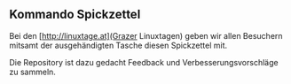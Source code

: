 ## Kommando Spickzettel

Bei den [http://linuxtage.at](Grazer Linuxtagen) geben wir allen Besuchern mitsamt der ausgehändigten Tasche diesen Spickzettel mit.

Die Repository ist dazu gedacht Feedback und Verbesserungsvorschläge zu sammeln.
